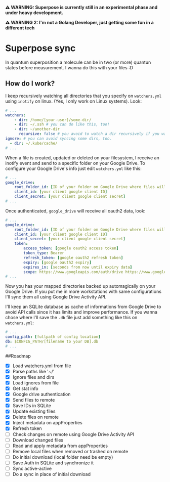 
**⚠️ WARNING: Superpose is currently still in an experimental phase and under heavy development.**

**⚠️ WARNING 2: I'm not a Golang Developer, just getting some fun in a different tech**

# Superpose sync
In quantum superposition a molecule can be in two (or more) quantun states before measurement. I wanna do this with your files :D

## How do I work?
I keep recursively watching all directories that you specify on `watchers.yml` using `inotify` on linux. (Yes, I only work on Linux systems). Look:
```yaml
# ...
watchers:
    - dir: /home/[your-user]/some-dir/
    - dir: ~/.ssh # you can do like this, too!
    - dir: ~/another-dir
      recursive: false # you avoid to watch a dir recursively if you wanna sync only first level.
ignore: # you can avoid syncing some dirs, too.
  - dir: ~/.kube/cache/
# ...
```
When a file is created, updated or deleted on your filesystem, I receive an inotify event and send to a specific folder on your Google Drive.
To configure your Google Drive's info just edit `watchers.yml` like this:
```yaml
# ...
google_drive:
    root_folder_id: [ID of your folder on Google Drive where files will be saved]
    client_id: [your client google client ID]
    client_secret: [your client google client secret]
# ...
```
Once authenticated, `google_drive` will receive all oauth2 data, look:
```yaml
# ...
google_drive:
    root_folder_id: [ID of your folder on Google Drive where files will be saved]
    client_id: [your client google client ID]
    client_secret: [your client google client secret]
    token:
        access_token: [google oauth2 access token]
        token_type: Bearer
        refresh_token: [google oauth2 refresh token]
        expiry: [google oauth2 expiry]
        expires_in: [seconds from now until expiry data]
        scope: https://www.googleapis.com/auth/drive https://www.googleapis.com/auth/drive.activity # minimal needed scopes
# ...
```
Now you has your mapped directories backed up automagically on your Google Drive. If you put me in more workstations with same configurations I'll sync them all using Google Drive Activity API.

I'll keep an SQLite database as cache of informations from Google Drive to avoid API calls since it has limits and improve performance. If you wanna chose where I'll save the `.db` file just add something like this on `watchers.yml`:

```yaml
# ...
config_path: [fullpath of config location]
db: $CONFIG_PATH/[filename to your DB].db
# ...
```

##Roadmap
 * [x] Load watchers.yml from file
 * [x] Parse paths like '~/'
 * [x] Ignore files and dirs
 * [x] Load ignores from file
 * [x] Get stat info
 * [x] Google drive authentication
 * [x] Send files to remote
 * [x] Save IDs in SQLite
 * [x] Update existing files
 * [x] Delete files on remote
 * [x] Inject metadata on appProperties
 * [x] Refresh token
 * [ ] Check changes on remote using Google Drive Activity API
 * [ ] Download changed files
 * [ ] Read and apply metadata from appProperties
 * [ ] Remove local files when removed or trashed on remote
 * [ ] Do initial download (local folder need be empty)
 * [ ] Save Auth in SQLite and synchronize it
 * [ ] Sync active-active
 * [ ] Do a sync in place of initial download
